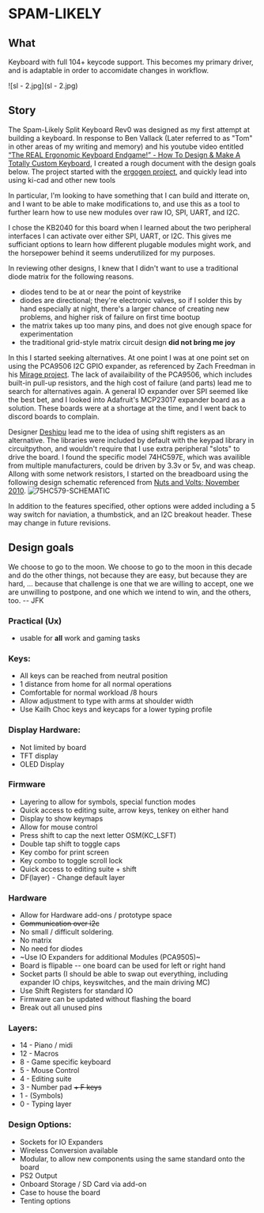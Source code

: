 # SPAM-LIKELY
## What
Keyboard with full 104+ keycode support. This becomes my primary driver, and is adaptable in order to accomidate changes in workflow.


![sl - 2.jpg](sl - 2.jpg)
## Story

The Spam-Likely Split Keyboard Rev0 was designed as my first attempt at building a keyboard. In response to Ben Vallack (Later referred to as "Tom" in other areas of my writing and memory) and his youtube video entitled [“The REAL Ergonomic Keyboard Endgame!” - How To Design & Make A Totally Custom Keyboard](https://www.youtube.com/watch?v=UKfeJrRIcxw), I created a rough document with the design goals below. The project started with the [ergogen project](https://github.com/ergogen/ergogen), and quickly lead into using ki-cad and other new tools

In particular, I'm looking to have something that I can build and itterate on, and I want to be able to make modifications to, and use this as a tool to further learn how to use new modules over raw IO, SPI, UART, and I2C.

I chose the KB2040 for this board when I learned about the two peripheral interfaces I can activate over either SPI, UART, or I2C. This gives me sufficiant options to learn how different plugable modules might work, and the horsepower behind it seems underutilized for my purposes. 

In reviewing other designs, I knew that I didn't want to use a traditional diode matrix for the following reasons.
- diodes tend to be at or near the point of keystrike
- diodes are directional; they're electronic valves, so if I solder this by hand especially at night, there's a larger chance of creating new problems, and higher risk of failure on first time bootup
- the matrix takes up too many pins, and does not give enough space for experimentation
- the traditional grid-style matrix circuit design **did not bring me joy**

In this I started seeking alternatives. At one point I was at one point set on using the PCA9506 I2C GPIO expander, as referenced by Zach Freedman in his [Mirage project](https://github.com/ZackFreedman/MiRage). The lack of availaibility of the PCA9506, which includes built-in pull-up resistors, and the high cost of failure (and parts) lead me to search for alternatives again. A general IO expander over SPI seemed like the best bet, and I looked into Adafruit's MCP23017 expander board as a solution. These boards were at a shortage at the time, and I went back to discord boards to complain. 

Designer [Deshipu](https://github.com/deshipu) lead me to the idea of using shift registers as an alternative. The libraries were included by default with the keypad library in circuitpython, and wouldn't require that I use extra peripheral "slots" to drive the board. I found the specific model 74HC597E, which was availible from multiple manufacturers, could be driven by 3.3v or 5v, and was cheap. Allong with some network resistors, I started on the breadboard using the following design schematic referenced from [Nuts and Volts; November 2010](https://www.nutsvolts.com/magazine/article/november2010_smileysworkshop).	 ![75HC579-SCHEMATIC](https://www.nutsvolts.com/uploads/wygwam/NV_1110_Pardue_Figure-8---Parallel-In-Serial-Out-Schematic.jpg)

In addition to the features specified, other options were added including a 5 way switch for naviation, a thumbstick, and an I2C breakout header. These may change in future revisions.

## Design goals

We choose to go to the moon. We choose to go to the moon in this decade and do the other things, not because they are easy, but because they are hard, ... because that challenge is one that we are willing to accept, one we are unwilling to postpone, and one which we intend to win, and the others, too. -- JFK


### Practical (Ux)
- usable for **all** work and gaming tasks

### Keys:
- All keys can be reached from neutral position
- 1 distance from home for all normal operations
- Comfortable for normal workload /8 hours
- Allow adjustment to type with arms at shoulder width
- Use Kailh Choc keys and keycaps for a lower typing profile

### Display Hardware:
- Not limited by board
- TFT display
- OLED Display

### Firmware
- Layering to allow for symbols, special function modes
- Quick access to editing suite, arrow keys, tenkey on either hand
- Display to show keymaps
- Allow for mouse control
- Press shift to cap the next letter OSM(KC_LSFT)
- Double tap shift to toggle caps
- Key combo for print screen
- Key combo to toggle scroll lock
- Quick access to editing suite + shift
- DF(layer) - Change default layer

### Hardware
- Allow for Hardware add-ons / prototype space
- ~~Communication over i2c~~
- No small / difficult soldering.
- No matrix
- No need for diodes
- ~Use IO Expanders for additional Modules (PCA9505)~
- Board is flipable -- one board can be used for left or right hand
- Socket parts (I should be able to swap out everything, including expander IO chips, keyswitches, and the main driving MC)
- Use Shift Registers for standard IO
- Firmware can be updated without flashing the board
- Break out all unused pins

### Layers:
- 14 - Piano / midi 
- 12 - Macros
- 8 - Game specific keyboard
- 5 - Mouse Control
- 4 - Editing suite
- 3 - Number pad ~~+ F keys~~
- 1 - (Symbols)
- 0 - Typing layer

### Design Options:
- Sockets for IO Expanders
- Wireless Conversion available
- Modular, to allow new components using the same standard onto the board
- PS2 Output
- Onboard Storage / SD Card via add-on
- Case to house the board
- Tenting options
